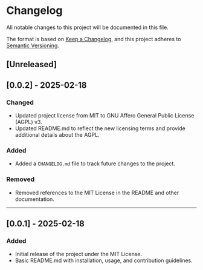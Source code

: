 # Changelog

All notable changes to this project will be documented in this file.

The format is based on [Keep a Changelog](https://keepachangelog.com/en/1.0.0/),
and this project adheres to [Semantic Versioning](https://semver.org/spec/v2.0.0.html).

## [Unreleased]

## [0.0.2] - 2025-02-18

### Changed
- Updated project license from MIT to GNU Affero General Public License (AGPL) v3.
- Updated README.md to reflect the new licensing terms and provide additional details about the AGPL.

### Added
- Added a `CHANGELOG.md` file to track future changes to the project.

### Removed
- Removed references to the MIT License in the README and other documentation.

---

## [0.0.1] - 2025-02-18

### Added
- Initial release of the project under the MIT License.
- Basic README.md with installation, usage, and contribution guidelines.